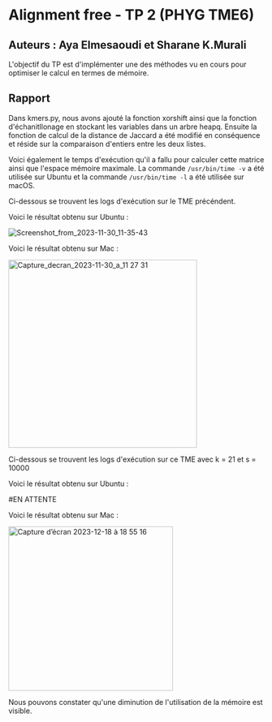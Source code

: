 
# Alignment free - TP 2 (PHYG TME6)

## Auteurs : Aya Elmesaoudi et Sharane K.Murali

L'objectif du TP est d'implémenter une des méthodes vu en cours pour optimiser le calcul en termes de mémoire.

## Rapport

Dans kmers.py, nous avons ajouté la fonction xorshift ainsi que la fonction d'échanitllonage en stockant les variables dans un arbre heapq. Ensuite la fonction de calcul de la distance de Jaccard a été modifié en conséquence et réside sur la comparaison d'entiers entre les deux listes. 

Voici également le temps d'exécution qu'il a fallu pour calculer cette matrice ainsi que l'espace mémoire maximale. La commande ```/usr/bin/time -v``` a été utilisée sur Ubuntu et la commande ```/usr/bin/time -l``` a été utilisée sur macOS.

Ci-dessous se trouvent les logs d'exécution sur le TME précéndent.

Voici le résultat obtenu sur Ubuntu : 

![Screenshot_from_2023-11-30_11-35-43](https://github.com/RaneMura/Master2_BIM-PHYG-TME6/assets/74711674/bcebee1b-f05e-4308-9acc-9e2381537667)

Voici le résultat obtenu sur Mac : 

<img width="371" alt="Capture_decran_2023-11-30_a_11 27 31" src="https://github.com/RaneMura/Master2_BIM-PHYG-TME6/assets/74711674/f7632040-6a06-40f5-be3a-01fa445484b3">


Ci-dessous se trouvent les logs d'exécution sur ce TME avec k = 21 et s = 10000

Voici le résultat obtenu sur Ubuntu : 

#EN ATTENTE

Voici le résultat obtenu sur Mac : 


<img width="324" alt="Capture d’écran 2023-12-18 à 18 55 16" src="https://github.com/RaneMura/Master2_BIM-PHYG-TME6/assets/74711674/b73b8e54-8f20-45f8-b41d-6f52dac68cfb">


Nous pouvons constater qu'une diminution de l'utilisation de la mémoire est visible.





